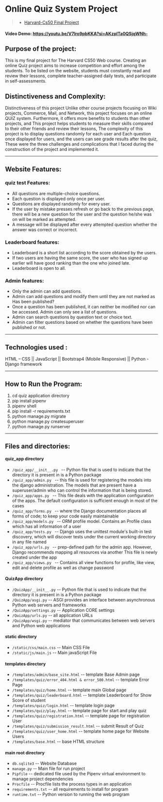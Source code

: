 # Online Quiz System Project
> - [Harvard-Cs50 Final Project](https://cs50.harvard.edu/web/2020/)

#### Video Demo: https://youtu.be/V7lro9pbKKA?si=AKzpITa0QSjqWNh-

## Purpose of the project:
This is my final project for The Harvard CS50 Web course.
Creating an online Quiz project aims to increase competition and effort among the students. To be listed on the website, students must constantly read and review their lessons, complete teacher-assigned daily tests, and participate in self-assessments.

## Distinctiveness and Complexity:
Distinctiveness of this project Unlike other course projects focusing on Wiki projects, Commerce, Mail, and Network, this project focuses on an online QUIZ system. Furthermore, it offers more benefits to students than other projects, and This project helps students to measure their skills compared to their other friends and review their lessons, The complexity of this project is to display questions randomly for each user and Each question once displayed for users, and the users can see grade results after the quiz, These were the three challenges and complications that I faced during the construction of the project and implemented it.
__________________________________________________________________________________________________________________________
## Website Features:

### quiz test Features:
-	All questions are multiple-choice questions.
-	Each question is displayed only once per user.
-	Questions are displayed randomly for every user.
-	If the user by mistake presses refresh or go back to the previous page, there will be a new question for the user and the question he/she was on will be marked as   attempted.
-	A message will be displayed after every attempted question whether the answer was correct or incorrect.

### Leaderboard features:
-	Leaderboard is a short list according to the score obtained by the users.
-	If two users are having the same score, the user who has signed up earlier will have good ranking than the one who joined late.
-	Leaderboard is open to all.

### Admin features:
-	Only the admin can add questions.
-	Admin can add questions and modify them until they are not marked as Has been published?
-	Once a question has been published, it can neither be modified nor can be accessed. Admin can only see a list of questions.
-	Admin can search questions by question text or choice text.
-	Admin can filter questions based on whether the questions have been published or not.
__________________________________________________________________________________________________________________________
## Technologies used : 
HTML – CSS || JavaScript || Bootstrap4 (Mobile Responsive) || Python - Django framework
__________________________________________________________________________________________________________________________
## How to Run the Program:
1.	cd quiz application directory
2.	pip install pipenv
3.	pipenv shell
4.	pip install -r requirements.txt
5.	python manage.py migrate
6.	python manage.py createsuperuser
7.	python manage.py runserver
__________________________________________________________________________________________________________________________
## Files and directories:

#### quiz_app directory
- ```/quiz_app/__init__.py ```                            --     Python file that is used to indicate that the directory it is present in is a Python package
- ```/quiz_app/admin.py ```                               --     this file is used for registering the models into the django administration. The models that are present have a superuser/admin who can control the information that is being stored.
- ```/quiz_app/apps.py ```                                --     This file deals with the application configuration of the apps. The default configuration is sufficient enough in most of the cases
- ```/quiz_app/forms.py ```                               --     where the Django documentation places all forms of code; to keep your code easily maintainable 
- ```/quiz_app/models.py ```                              --     ORM profile model. Contains an Profile class which has all information of a user
- ```/quiz_app/tests.py ```                               --     Django uses the unittest module's built-in test discovery, which will discover tests under the current working directory in any file named
- ```/quiz_app/urls.py ```                                --     prep-defined path for the admin app. However, Django recommends mapping all resources via another This file is newly created under the app
- ```/quiz_app/views.py ```                               --     Contains all view functions for profile, like view, edit and delete profile as well as change password

#### QuizApp directory
- ```/QuizApp/__init__.py```                              --     Python file that is used to indicate that the directory it is present in is a Python package
- ```/QuizApp/asgi.py```                                  --     ASGI provides an interface between asynchronous Python web servers and frameworks
- ```/QuizApp/settings.py```                              --     Application CORE settings
- ```/QuizApp/urls.py```                                  --     all application URLs
- ```/QuizApp/wsgi.py```                                  --     mediator that communicates between web servers and Python web applications

#### static directory
- ```/static/css/main.css```                              --     Main CSS File
- ```/static/js/main.js```                                --     Main javaScript File

#### templates directory
- ```/templates/admin/base_site.html```                   --     template Base Admin page
- ```/templates/quiz/error_404.html & error_500.html```   --     template Error Page
- ```/templates/quiz/home.html```                         --     template main Global page
- ```/templates/quiz/leaderboard.html```                  --     template Leaderboard for Show Score of student
- ```/templates/quiz/login.html```                        --     template login page
- ```/templates/quiz/play.html```                         --     template page for start and play quiz
- ```/templates/quiz/registration.html```                 --     template page for registration User
- ```/templates/quiz/submission_result.html```            --     submit Result of Quiz
- ```/templates/quiz/user_home.html```                    --     template home page for Website Users
- ```/templates/base.html```                              --     base HTML structure

#### main root directory
- ```db.sqlite3```                                        --     Website Database
- ```manage.py```                                         --     Main file for run project
- ```Pipfile```                                           --     dedicated file used by the Pipenv virtual environment to manage project dependencies
- ```Procfile```                                          --     Procfile lists the process types in an application
- ```requirements.txt```                                  --     all requirements to install for program
- ```runtime.txt```                                       --     Python version to running the web program
